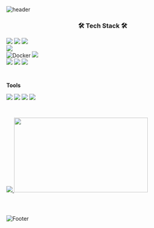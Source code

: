 ![header](https://capsule-render.vercel.app/api?type=waving&color=F8E2CF&text=Suyeon%20Park&height=150&animation=fadeIn&fontAlignY=35&fontSize=30&fontColor=f9aa9e)

<div align="center">
<h3>🛠 Tech Stack 🛠</h3>
<div style="display:flex; flex-direction:column; align-items:flex-start;">
  <!-- Language -->
<!--   <p><strong>Language</strong></p> -->
  <div>
    <img src="https://img.shields.io/badge/Java-F3DB99?style=for-the-badge&logo=openjdk&logoColor=white"> 
    <img src="https://img.shields.io/badge/Python-A8C0E6?style=for-the-badge&logo=Python&logoColor=white">
    <img src=https://img.shields.io/badge/C-C6B3D8?style=for-the-badge&logo=c&logoColor=white>
<!--     <img src="https://img.shields.io/badge/HTML5-F7A69E가?style=for-the-badge&logo=html5&logoColor=white">
    <img src="https://img.shields.io/badge/CSS3-82B9DD?style=for-the-badge&logo=css3&logoColor=white">  -->
  </div>
  <!-- Database -->
<!--   <p><strong>Database</strong></p> -->
  <div>
    <img src="https://img.shields.io/badge/mysql-5A85A9?style=for-the-badge&logo=mysql&logoColor=white"> 
  </div>
<!--   <p><strong>Server</strong></p> -->
  <div>
    <img alt="Docker" src ="https://img.shields.io/badge/Docker-E8BFD2.svg?&style=for-the-badge&logo=Docker&logoColor=white"/>
    <img src="https://img.shields.io/badge/Amazon AWS-DFA2A2?style=for-the-badge&logo=amazon aws&logoColor=white">
  </div>
  <!-- Framework -->
<!--   <p><strong>Framework</strong></p> -->
  <div>
    <img src="https://img.shields.io/badge/django-4F7263?style=for-the-badge&logo=django&logoColor=white">
    <img src="https://img.shields.io/badge/Spring Boot-B0D6A2?style=for-the-badge&logo=spring boot&logoColor=white">
    <img src="https://img.shields.io/badge/react-D0D8DE?style=for-the-badge&logo=react&logoColor=black">
  </div>
  <!-- Others -->
  <p></p>
  <p><strong>Tools</strong></p>
  <div>
    <img src ="https://img.shields.io/badge/Slack-815E7F.svg?&style=for-the-badge&logo=Slack&logoColor=white">
    <img src ="https://img.shields.io/badge/Notion-666666.svg?&style=for-the-badge&logo=Notion&logoColor=white">
    <img src ="https://img.shields.io/badge/Figma-C95E5E.svg?&style=for-the-badge&logo=Figma&logoColor=white">
    <img src ="https://img.shields.io/badge/PostMan-BE8666.svg?&style=for-the-badge&logo=Postman&logoColor=white">
  </div>
<hr>
 <p align="center">
<a href="https://github.com/suyeonnii">
  <img src="https://github-readme-stats.vercel.app/api?username=suyeonnii&include_all_commits=true&show_icons=true&theme=default&title_color=dd9187&text_color=c099a3&icon_color=dd9187&layout=compact&count_private=true"/>
</a>
   <a href="https://github.com/suyeonnii">
  <img src="https://render.gitanimals.org/farms/suyeonnii" width="350" height="195"/>
</a>
</p>
<hr>

<!--
<h3 align="center"> 🐣 Follow Me 🐣 </h3>
<p align="center">
  <a href="https://velog.io/@suyeoni"><img src="https://img.shields.io/badge/Tech%20Blog-BDE6D6.svg?style=for-the-badge&logo=Vimeo&logoColor=white&link=https://velog.io/@suyeoni"/></a>&nbsp
  <a href="mailto:suyeon9288@gmail.com"><img src="https://img.shields.io/badge/Gmail-F8A39A.svg?style=for-the-badge&logo=Gmail&logoColor=white&link=suyeon9288@gmail.com"/></a>
</p>
-->

![Footer](https://capsule-render.vercel.app/api?type=waving&color=F8E2CF&height=100&section=footer)
  <br>
</div>
